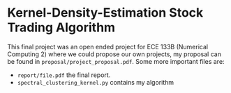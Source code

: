 # Kernel-Density-Estimation Stock Trading Algorithm
This final project was an open ended project for ECE 133B (Numerical Computing 2) where we could propose our own projects, my proposal can be found in `proposal/project_proposal.pdf`. Some more important files are:
- `report/file.pdf` the final report.
- `spectral_clustering_kernel.py` contains my algorithm
